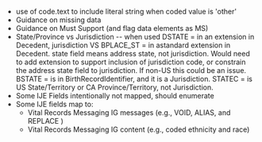 * use of code.text to include literal string when coded value is 'other'
* Guidance on missing data
* Guidance on Must Support (and flag data elements as MS)
* State/Province vs Jurisdiction -- when used
DSTATE = in an extension in Decedent, jurisdiction VS
BPLACE_ST = in astandard extension in Decedent.    state field means address state, not jurisdiction.   Would need to add extension to support inclusion of jurisdiction code, or constrain the address state field to jurisdiction.  If non-US this could be an issue.
BSTATE = is in BirthRecordIdentifier, and it is a Jurisdiction.
STATEC = is US State/Territory or CA Province/Territory, not Jurisdiction.
* Some IJE Fields intentionally not mapped, should enumerate
* Some IJE fields map to:
    * Vital Records Messaging IG messages (e.g., VOID, ALIAS, and REPLACE  )
    * Vital Records Messaging IG content (e.g., coded ethnicity and race)